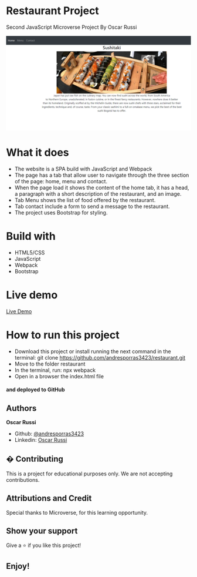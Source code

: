# Restaurant Project

Second JavaScript Microverse Project By Oscar Russi

![screenshot](./restaurant-screenshot.png)


# What it does

- The website is a SPA build with JavaScript and Webpack
- The page has a tab that allow user to navigate through the three section of the page: home, menu and contact.
- When the page load it shows the content of the home tab, it has a head, a paragraph with a short description of the restaurant, and an image.
- Tab Menu shows the list of food offered by the restaurant.
- Tab contact include a form to send a message to the restaurant.
- The project uses Bootstrap for styling.

# Build with

- HTML5/CSS
- JavaScript
- Webpack
- Bootstrap

# Live demo

[Live Demo](https://andresporras3423.github.io/restaurant/dist/index.html)

# How to run this project

- Download this project or install running the next command in the terminal: git clone https://github.com/andresporras3423/restaurant.git
- Move to the folder restaurant
- In the terminal, run: npx webpack
- Open in a browser the index.html file

#### and deployed to GitHub

## Authors

**Oscar Russi**
- Github: [@andresporras3423](https://github.com/andresporras3423/)
- Linkedin: [Oscar Russi](https://www.linkedin.com/in/oscar-andres-russi-porras)

## � Contributing

This is a project for educational purposes only. We are not accepting contributions.

## Attributions and Credit

Special thanks to Microverse, for this learning opportunity. 

## Show your support

Give a ⭐️ if you like this project!

## Enjoy!
